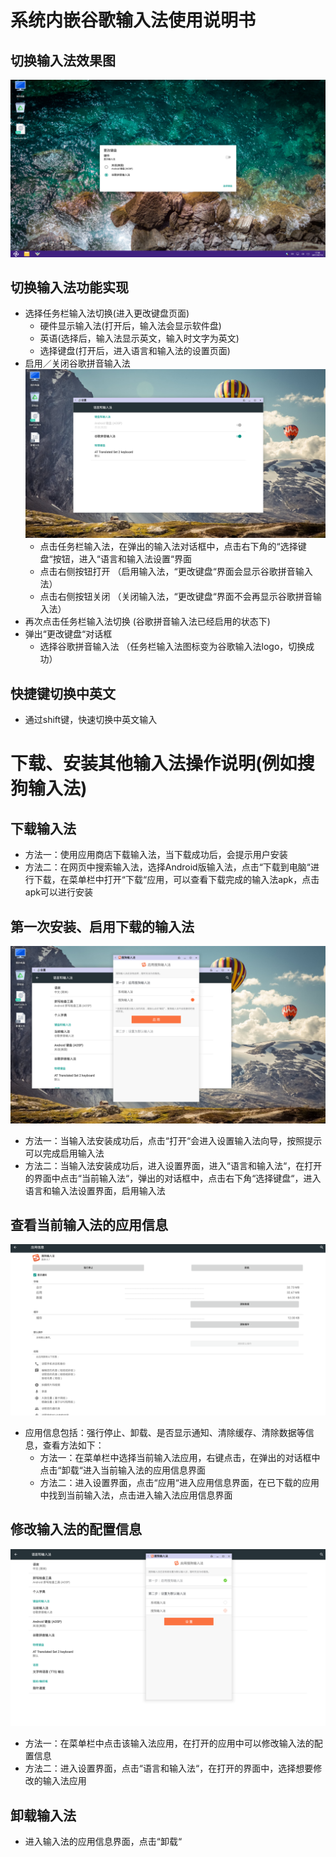 # 系统内嵌谷歌输入法使用说明书

## 切换输入法效果图
![](../pic/soft/googlewriting.png)

## 切换输入法功能实现
   - 选择任务栏输入法切换(进入更改键盘页面)
      - 硬件显示输入法(打开后，输入法会显示软件盘)
      - 英语(选择后，输入法显示英文，输入时文字为英文)
      - 选择键盘(打开后，进入语言和输入法的设置页面)
   - 启用／关闭谷歌拼音输入法
   ![](../pic/soft/start_close_google_input.png)
      - 点击任务栏输入法，在弹出的输入法对话框中，点击右下角的“选择键盘“按钮，进入“语言和输入法设置“界面
      - 点击右侧按钮打开  （启用输入法，“更改键盘“界面会显示谷歌拼音输入法）
      - 点击右侧按钮关闭  （关闭输入法，“更改键盘“界面不会再显示谷歌拼音输入法）
   - 再次点击任务栏输入法切换    (谷歌拼音输入法已经启用的状态下)
   - 弹出“更改键盘“对话框
      - 选择谷歌拼音输入法  （任务栏输入法图标变为谷歌输入法logo，切换成功）

## 快捷键切换中英文
   - 通过shift键，快速切换中英文输入

# 下载、安装其他输入法操作说明(例如搜狗输入法)

## 下载输入法
   - 方法一：使用应用商店下载输入法，当下载成功后，会提示用户安装
   - 方法二：在网页中搜索输入法，选择Android版输入法，点击“下载到电脑“进行下载，在菜单栏中打开“下载“应用，可以查看下载完成的输入法apk，点击apk可以进行安装

## 第一次安装、启用下载的输入法
![](../pic/soft/下载安装搜狗.png)

   - 方法一：当输入法安装成功后，点击“打开“会进入设置输入法向导，按照提示可以完成启用输入法
   - 方法二：当输入法安装成功后，进入设置界面，进入“语言和输入法“，在打开的界面中点击“当前输入法“，弹出的对话框中，点击右下角“选择键盘“，进入语言和输入法设置界面，启用输入法

## 查看当前输入法的应用信息
![](../pic/soft/%E6%90%9C%E7%8B%97%E8%BE%93%E5%85%A5%E6%B3%95%E5%BA%94%E7%94%A8%E4%BF%A1%E6%81%AF.png)

   - 应用信息包括：强行停止、卸载、是否显示通知、清除缓存、清除数据等信息，查看方法如下：
      - 方法一：在菜单栏中选择当前输入法应用，右键点击，在弹出的对话框中点击“卸载“进入当前输入法的应用信息界面
      - 方法二：进入设置界面，点击“应用“进入应用信息界面，在已下载的应用中找到当前输入法，点击进入输入法应用信息界面

## 修改输入法的配置信息
![](../pic/soft/%E5%90%AF%E7%94%A8%E6%90%9C%E7%8B%97%E8%BE%93%E5%85%A5%E6%B3%95.png)

   - 方法一：在菜单栏中点击该输入法应用，在打开的应用中可以修改输入法的配置信息
   - 方法二：进入设置界面，点击“语言和输入法“，在打开的界面中，选择想要修改的输入法应用

## 卸载输入法
   - 进入输入法的应用信息界面，点击“卸载“
